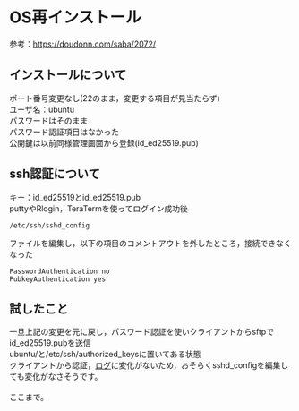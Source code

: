 # OS再インストール
参考：https://doudonn.com/saba/2072/
## インストールについて
ポート番号変更なし(22のまま，変更する項目が見当たらず)<br>
ユーザ名：ubuntu<br>
パスワードはそのまま<br>
パスワード認証項目はなかった<br>
公開鍵は以前同様管理画面から登録(id_ed25519.pub)
## ssh認証について
キー：id_ed25519とid_ed25519.pub<br>
puttyやRlogin，TeraTermを使ってログイン成功後<br>
```
/etc/ssh/sshd_config
```
ファイルを編集し，以下の項目のコメントアウトを外したところ，接続できなくなった
```
PasswordAuthentication no
PubkeyAuthentication yes
```


## 試したこと
一旦上記の変更を元に戻し，パスワード認証を使いクライアントからsftpでid_ed25519.pubを送信<br>
ubuntu/と/etc/ssh/authorized_keysに置いてある状態<br>
クライアントから認証，[ログ](./etc/Putty_log)に変化がないため，おそらくsshd_configを編集しても変化がなさそうです。<br>
<br>
ここまで。
